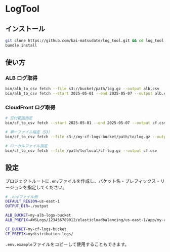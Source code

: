# LogTool

## インストール

```bash
git clone https://github.com/kai-matsudate/log_tool.git && cd log_tool
bundle install
```

## 使い方

### ALB ログ取得

```bash
bin/alb_to_csv fetch --file s3://bucket/path/log.gz --output alb.csv
bin/alb_to_csv fetch --start 2025-05-01 --end 2025-05-07 --output alb.csv
```

### CloudFront ログ取得

```bash
# 日付範囲指定
bin/cf_to_csv fetch --start 2025-05-01 --end 2025-05-07 --output cf.csv

# 単一ファイル指定（S3）
bin/cf_to_csv fetch --file s3://my-cf-logs-bucket/path/to/log.gz --output cf.csv

# ローカルファイル指定
bin/cf_to_csv fetch --file /path/to/local/cf-log.gz --output cf.csv
```

## 設定

プロジェクトルートに`.env`ファイルを作成し、バケット名・プレフィックス・リージョンを指定してください。

```bash
# .envファイル例
DEFAULT_REGION=us-east-1
OUTPUT_DIR=./output

ALB_BUCKET=my-alb-logs-bucket
ALB_PREFIX=AWSLogs/123456789012/elasticloadbalancing/us-east-1/app/my-alb/

CF_BUCKET=my-cf-logs-bucket
CF_PREFIX=mydistribution-logs/
```

`.env.example`ファイルをコピーして使用することもできます。

